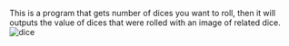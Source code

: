 This is a program that gets number of dices you want to roll, then it will outputs the value of dices that were rolled with an image of related dice.
![dice](https://github.com/mahla22/Dice_roller/assets/115842700/399b0e6b-01d3-480d-bc22-faadfb68b0be)
